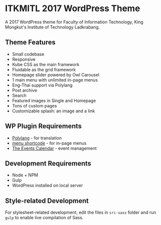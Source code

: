 # ITKMITL 2017 WordPress Theme
A 2017 WordPress theme for Faculty of Information Technology, King Mongkut's Institute of Technology Ladkrabang.

## Theme Features
* Small codebase
* Responsive
* Kube CSS as the main framework
* Fluidable as the grid framework
* Homepage slider powered by Owl Carousel
* 1 main menu with unlimited in-page menus
* Eng-Thai support via Polylang
* Post archive
* Search
* Featured images in Single and Homepage
* Tons of custom pages
* Customizable splash: an image and a link

## WP Plugin Requirements
* [Polylang](https://wordpress.org/plugins/polylang/) - for translation
* [menu shortcode](https://wordpress.org/plugins/menu-shortcode/) - for in-page menus
* [The Events Calendar](https://wordpress.org/plugins/the-events-calendar/) - event management

## Development Requirements
* Node + NPM
* Gulp
* WordPress installed on local server

## Style-related Development
For stylesheet-related development, edit the files in `src-sass` folder and run `gulp` to enable live compilation of Sass.
